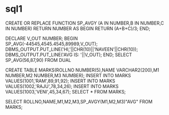 # sql1


CREATE OR REPLACE FUNCTION SP_AVGY (A IN NUMBER,B IN NUMBER,C IN NUMBER) RETURN NUMBER AS
BEGIN
  RETURN (A+B+C)/3;
END;

DECLARE
V_OUT NUMBER;
BEGIN
SP_AVG(-44545,4545.4545,89989,V_OUT);
DBMS_OUTPUT.PUT_LINE('HI,'||CHR(10)||'NAVEEN'||CHR(10));
DBMS_OUTPUT.PUT_LINE('AVG IS: '||V_OUT);
END;
SELECT SP_AVG(56,87,90) FROM DUAL


CREATE TABLE MARKS(ROLLNO NUMBER(5),NAME VARCHAR2(200),M1 NUMBER,M2 NUMBER,M3 NUMBER);
INSERT INTO MARKS VALUES(1001,'RAM',89,91,92);
INSERT INTO MARKS VALUES(1002,'RAJU',78,34,26);
INSERT INTO MARKS VALUES(1003,'VENI',45,34,67);
SELECT * FROM MARKS;

SELECT ROLLNO,NAME,M1,M2,M3,SP_AVGY(M1,M2,M3)"AVG" FROM MARKS;
